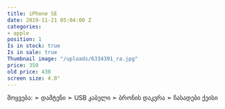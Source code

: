 ```yaml
---
title: iPhone SE
date: 2019-11-21 05:04:00 Z
categories:
- apple
position: 1
Is in stock: true
Is in sale: true
Thumbnail image: "/uploads/6334391_ra.jpg"
price: 350
old price: 430
screen size: 4.0"
---
```


მოყვება: 
➣ დამტენი
➣ USB კაბელი
➣ ბრონის დაკვრა
➣ ჩასადები ქეისი 

 
